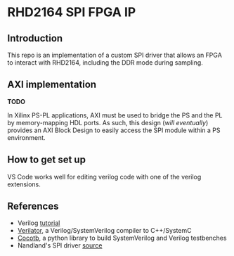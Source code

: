 # RHD2164 SPI FPGA IP

## Introduction

This repo is an implementation of a custom SPI driver that allows an FPGA to interact with RHD2164, including the DDR mode during sampling.

## AXI implementation

**TODO**

In Xilinx PS-PL applications, AXI must be used to bridge the PS and the PL by memory-mapping HDL ports. As such, this design (*will eventually*) provides an AXI Block Design to easily access the SPI module within a PS environment.

## How to get set up

VS Code works well for editing verilog code with one of the verilog extensions.

## References

- Verilog [tutorial](https://www.chipverify.com/tutorials/verilog)
- [Verilator](https://verilator.org/guide/latest/index.html), a Verilog/SystemVerilog compiler to C++/SystemC
- [Cocotb](https://docs.cocotb.org/en/stable/index.html), a python library to build SystemVerilog and Verilog testbenches
- Nandland's SPI driver [source](https://github.com/nandland/spi-master)
